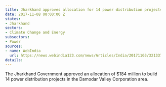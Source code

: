 ```yaml
---
title: Jharkhand approves allocation for 14 power distribution projects
date: 2017-11-08 00:00:00 Z
states:
- Jharkhand
sectors:
- Climate Change and Energy
subsectors:
- Power
sources:
- name: WebIndia
  url: https://news.webindia123.com/news/Articles/India/20171103/3213371.html
details: 
---
```


The Jharkhand Government approved an allocation of $184 million to build 14 power distribution projects in the Damodar Valley Corporation area. 
